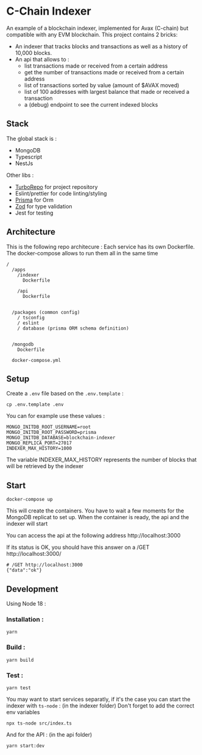 # C-Chain Indexer

An example of a blockchain indexer, implemented for Avax (C-chain) but compatible with any EVM blockchain. This project
contains 2 bricks:

- An indexer that tracks blocks and transactions as well as a history of 10,000 blocks.
- An api that allows to :
  - list transactions made or received from a certain address
  - get the number of transactions made or received from a certain address
  - list of transactions sorted by value (amount of $AVAX moved)
  - list of 100 addresses with largest balance that made or received a transaction
  - a (debug) endpoint to see the current indexed blocks

## Stack

The global stack is :

- MongoDB
- Typescript
- NestJs

Other libs :

- [TurboRepo](https://turbo.build/) for project repository
- Eslint/prettier for code linting/styling
- [Prisma](https://www.prisma.io/) for Orm
- [Zod](https://zod.dev/) for type validation
- Jest for testing

## Architecture

This is the following repo architecure : Each service has its own Dockerfile. The docker-compose allows to run them all
in the same time

```
/
  /apps
    /indexer
      Dockerfile

    /api
      Dockerfile


  /packages (common config)
    / tsconfig
    / eslint
    / database (prisma ORM schema definition)


  /mongodb
    Dockerfile

  docker-compose.yml
```

## Setup

Create a `.env` file based on the `.env.template` :

```
cp .env.template .env
```

You can for example use these values :

```
MONGO_INITDB_ROOT_USERNAME=root
MONGO_INITDB_ROOT_PASSWORD=prisma
MONGO_INITDB_DATABASE=blockchain-indexer
MONGO_REPLICA_PORT=27017
INDEXER_MAX_HISTORY=1000
```

The variable INDEXER_MAX_HISTORY represents the number of blocks that will be retrieved by the indexer

## Start

```
docker-compose up
```

This will create the containers. You have to wait a few moments for the MongoDB replicat to set up. When the container
is ready, the api and the indexer will start

You can access the api at the following address http://localhost:3000

If its status is OK, you should have this answer on a /GET http://localhost:3000/

```
# /GET http://localhost:3000
{"data":"ok"}
```

## Development

Using Node 18 :

### Installation :

```
yarn
```

### Build :

```
yarn build
```

### Test :

```
yarn test
```

You may want to start services separatly, if it's the case you can start the indexer with `ts-node` : (in the indexer
folder) Don't forget to add the correct env variables

```
npx ts-node src/index.ts
```

And for the API : (in the api folder)

```
yarn start:dev
```
